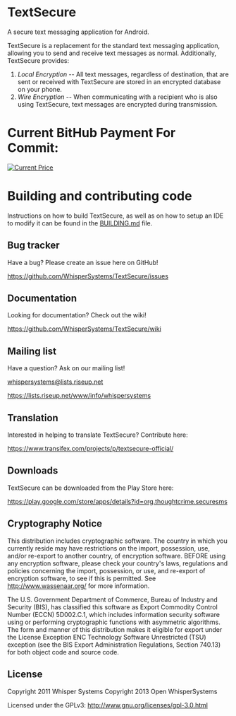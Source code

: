 TextSecure
==========

A secure text messaging application for Android.

TextSecure is a replacement for the standard text messaging application, allowing you to send and receive text messages as normal. Additionally, TextSecure provides:

1. *Local Encryption* -- All text messages, regardless of destination, that are sent or received with TextSecure are stored in an encrypted database on your phone.
2. *Wire Encryption* -- When communicating with a recipient who is also using TextSecure, text messages are encrypted during transmission.

Current BitHub Payment For Commit:
==================================

[![Current Price](https://bithub.herokuapp.com/v1/status/payment/commit/)](https://whispersystems.org/blog/bithub/)

Building and contributing code
==============================

Instructions on how to build TextSecure, as well as on how to setup an IDE to modify it can be found in the [BUILDING.md](BUILDING.md) file.

Bug tracker
-----------

Have a bug? Please create an issue here on GitHub!

https://github.com/WhisperSystems/TextSecure/issues


Documentation
-------------

Looking for documentation? Check out the wiki!

https://github.com/WhisperSystems/TextSecure/wiki

Mailing list
------------

Have a question? Ask on our mailing list!

whispersystems@lists.riseup.net

https://lists.riseup.net/www/info/whispersystems

Translation
-----------

Interested in helping to translate TextSecure? Contribute here:

https://www.transifex.com/projects/p/textsecure-official/

Downloads
---------

TextSecure can be downloaded from the Play Store here:

https://play.google.com/store/apps/details?id=org.thoughtcrime.securesms

Cryptography Notice
-------------------

This distribution includes cryptographic software. The country in which you currently reside may have restrictions on the import, possession, use, and/or re-export to another country, of encryption software. 
BEFORE using any encryption software, please check your country's laws, regulations and policies concerning the import, possession, or use, and re-export of encryption software, to see if this is permitted. 
See <http://www.wassenaar.org/> for more information.

The U.S. Government Department of Commerce, Bureau of Industry and Security (BIS), has classified this software as Export Commodity Control Number (ECCN) 5D002.C.1, which includes information security software using or performing cryptographic functions with asymmetric algorithms. 
The form and manner of this distribution makes it eligible for export under the License Exception ENC Technology Software Unrestricted (TSU) exception (see the BIS Export Administration Regulations, Section 740.13) for both object code and source code.

License
-------

Copyright 2011 Whisper Systems
Copyright 2013 Open WhisperSystems

Licensed under the GPLv3: http://www.gnu.org/licenses/gpl-3.0.html
